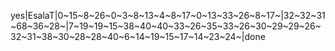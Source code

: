 yes|EsalaT|0~15~8~26~0~3~8~13~4~8~17~0~13~33~26~8~17~|32~32~31~68~36~28~|7~19~19~15~38~40~40~33~26~35~33~26~30~29~29~26~32~31~38~30~28~28~40~6~14~19~15~17~14~23~24~|done
